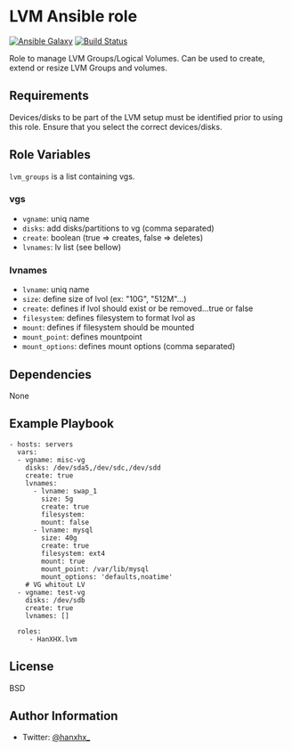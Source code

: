 LVM Ansible role
================

[![Ansible Galaxy](http://img.shields.io/badge/ansible--galaxy-HanXHX.lvm-blue.svg)](https://galaxy.ansible.com/HanXHX/lvm) [![Build Status](https://travis-ci.org/HanXHX/ansible-lvm.svg?branch=master)](https://travis-ci.org/HanXHX/ansible-lvm) 

Role to manage LVM Groups/Logical Volumes. Can be used to create, extend or resize LVM Groups and volumes.

Requirements
------------

Devices/disks to be part of the LVM setup must be identified prior to using this role. Ensure that you select the correct devices/disks.

Role Variables
--------------

`lvm_groups` is a list containing vgs.

### vgs

- `vgname`: uniq name
- `disks`: add disks/partitions to vg (comma separated)
- `create`: boolean (true => creates, false => deletes)
- `lvnames`: lv list (see bellow)

### lvnames

- `lvname`: uniq name
- `size`: define size of lvol (ex: "10G", "512M"...)
- `create`: defines if lvol should exist or be removed...true or false
- `filesystem`: defines filesystem to format lvol as
- `mount`: defines if filesystem should be mounted
- `mount_point`: defines mountpoint
- `mount_options`: defines mount options (comma separated)

Dependencies
------------

None

Example Playbook
----------------

    - hosts: servers
      vars:
      - vgname: misc-vg
        disks: /dev/sda5,/dev/sdc,/dev/sdd
        create: true
        lvnames:
          - lvname: swap_1
            size: 5g
            create: true
            filesystem:
            mount: false
          - lvname: mysql
            size: 40g
            create: true
            filesystem: ext4
            mount: true
            mount_point: /var/lib/mysql
            mount_options: 'defaults,noatime'
        # VG whitout LV
      - vgname: test-vg
        disks: /dev/sdb
        create: true
        lvnames: []

      roles:
         - HanXHX.lvm

License
-------

BSD

Author Information
------------------

- Twitter: [@hanxhx_](https://twitter.com/hanxhx_)
